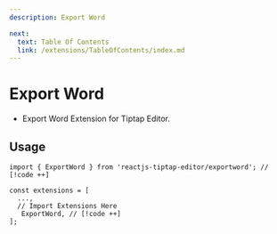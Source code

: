 ```yaml
---
description: Export Word

next:
  text: Table Of Contents
  link: /extensions/TableOfContents/index.md
---
```


# Export Word

- Export Word Extension for Tiptap Editor.

## Usage

```tsx
import { ExportWord } from 'reactjs-tiptap-editor/exportword'; // [!code ++]

const extensions = [
  ...,
  // Import Extensions Here
   ExportWord, // [!code ++]
];
```
